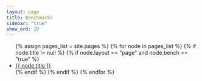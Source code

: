 ```yaml
---
layout: page
title: Benchmarks
sidebar: "true"
show_ord: 20
---
```


<ul>
	{% assign pages_list = site.pages %}
    	{% for node in pages_list %}
      	{% if node.title != null %}
        	{% if node.layout == "page" and node.bench == "true" %}
          		<li><a target="_blank" href="{{ node.url }}">{{ node.title }}</a></li>
        	{% endif %}
      	{% endif %}
    {% endfor %}
</ul>